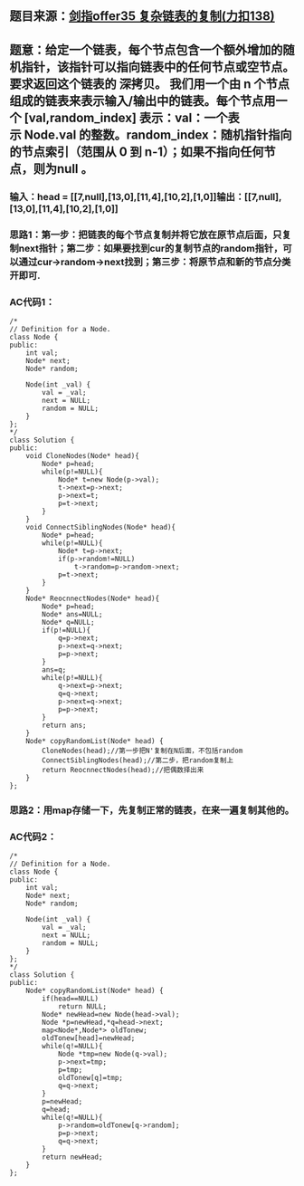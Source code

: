 ## 题目来源：[剑指offer35 复杂链表的复制(力扣138)](https://leetcode-cn.com/problems/copy-list-with-random-pointer/)

## 题意：给定一个链表，每个节点包含一个额外增加的随机指针，该指针可以指向链表中的任何节点或空节点。要求返回这个链表的 深拷贝。 我们用一个由 n 个节点组成的链表来表示输入/输出中的链表。每个节点用一个 [val,random_index] 表示：val：一个表示 Node.val 的整数。random_index：随机指针指向的节点索引（范围从 0 到 n-1）；如果不指向任何节点，则为null 。

### 输入：head = [[7,null],[13,0],[11,4],[10,2],[1,0]]输出：[[7,null],[13,0],[11,4],[10,2],[1,0]]

### 思路1：第一步：把链表的每个节点复制并将它放在原节点后面，只复制next指针；第二步：如果要找到cur的复制节点的random指针，可以通过cur->random->next找到；第三步：将原节点和新的节点分类开即可.

### AC代码1：

```
/*
// Definition for a Node.
class Node {
public:
    int val;
    Node* next;
    Node* random;
    
    Node(int _val) {
        val = _val;
        next = NULL;
        random = NULL;
    }
};
*/
class Solution {
public:
    void CloneNodes(Node* head){
        Node* p=head;
        while(p!=NULL){
            Node* t=new Node(p->val);
            t->next=p->next;
            p->next=t;
            p=t->next;
        }
    }
    void ConnectSiblingNodes(Node* head){
        Node* p=head;
        while(p!=NULL){
            Node* t=p->next;
            if(p->random!=NULL)
                t->random=p->random->next;
            p=t->next;
        }
    }
    Node* ReocnnectNodes(Node* head){
        Node* p=head;
        Node* ans=NULL;
        Node* q=NULL;
        if(p!=NULL){
            q=p->next;
            p->next=q->next;
            p=p->next;
        }
        ans=q;
        while(p!=NULL){
            q->next=p->next;
            q=q->next;
            p->next=q->next;
            p=p->next;
        }
        return ans;
    }
    Node* copyRandomList(Node* head) {
        CloneNodes(head);//第一步把N'复制在N后面，不包括random
        ConnectSiblingNodes(head);//第二步，把random复制上
        return ReocnnectNodes(head);//把偶数择出来
    }
};
```

### 思路2：用map存储一下，先复制正常的链表，在来一遍复制其他的。

### AC代码2：

```
/*
// Definition for a Node.
class Node {
public:
    int val;
    Node* next;
    Node* random;
    
    Node(int _val) {
        val = _val;
        next = NULL;
        random = NULL;
    }
};
*/
class Solution {
public:
    Node* copyRandomList(Node* head) {
        if(head==NULL)
            return NULL;
        Node* newHead=new Node(head->val);
        Node *p=newHead,*q=head->next;
        map<Node*,Node*> oldTonew;
        oldTonew[head]=newHead;
        while(q!=NULL){
            Node *tmp=new Node(q->val);
            p->next=tmp;
            p=tmp;
            oldTonew[q]=tmp;
            q=q->next;
        }
        p=newHead;
        q=head;
        while(q!=NULL){
            p->random=oldTonew[q->random];
            p=p->next;
            q=q->next;
        }
        return newHead;
    }
};
```
